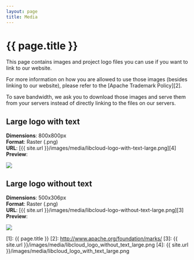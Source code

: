 ```yaml
---
layout: page
title: Media
---
```


# {{ page.title }}

This page contains images and project logo files you can use if you want to
link to our website.

For more information on how you are allowed to use those images (besides
linking to our website), please refer to the [Apache Trademark Policy][2].

To save bandwidth, we ask you to download those images and serve them from
your servers instead of directly linking to the files on our servers.

## Large logo with text

**Dimensions**: 800x800px  
**Format**: Raster (.png)  
**URL**: [{{ site.url }}/images/media/libcloud-logo-with-text-large.png][4]  
**Preview**:

<a href="/images/media/libcloud-logo-with-text-large.png">
    <img src="/images/media/libcloud-logo-with-text-large-thumb.png" />
</a>

## Large logo without text

**Dimensions**: 500x306px  
**Format**: Raster (.png)  
**URL**: [{{ site.url }}/images/media/libcloud-logo-without-text-large.png][3]  
**Preview**:

<a href="/images/media/libcloud-logo-without-text-large.png">
    <img src="/images/media/libcloud-logo-without-text-large-thumb.png" />
</a>

[1]: {{ page.title }}
[2]: http://www.apache.org/foundation/marks/
[3]: {{ site.url }}/images/media/libcloud_logo_without_text_large.png
[4]: {{ site.url }}/images/media/libcloud_logo_with_text_large.png
